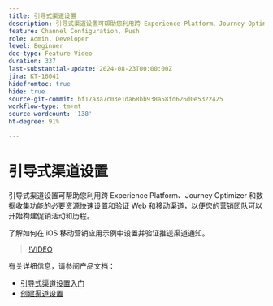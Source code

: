 ```yaml
---
title: 引导式渠道设置
description: 引导式渠道设置可帮助您利用跨 Experience Platform、Journey Optimizer 和数据收集功能的必要资源快速设置和验证 Web 和移动渠道，以便您的营销团队可以开始构建促销活动和历程。了解如何在 iOS 移动营销应用示例中设置并验证推送渠道通知。
feature: Channel Configuration, Push
role: Admin, Developer
level: Beginner
doc-type: Feature Video
duration: 337
last-substantial-update: 2024-08-23T00:00:00Z
jira: KT-16041
hidefromtoc: true
hide: true
source-git-commit: bf17a3a7c03e1da68bb938a58fd626d0e5322425
workflow-type: tm+mt
source-wordcount: '138'
ht-degree: 91%

---
```



# 引导式渠道设置

引导式渠道设置可帮助您利用跨 Experience Platform、Journey Optimizer 和数据收集功能的必要资源快速设置和验证 Web 和移动渠道，以便您的营销团队可以开始构建促销活动和历程。

了解如何在 iOS 移动营销应用示例中设置并验证推送渠道通知。

>[!VIDEO](https://video.tv.adobe.com/v/3433053/?learn=on)

有关详细信息，请参阅产品文档：

* [引导式渠道设置入门](https://experienceleague.adobe.com/docs/journey-optimizer/using/configuration/guided-setup/set-mobile-config.html)
* [创建渠道设置](https://experienceleague.adobe.com/docs/journey-optimizer/using/configuration/guided-setup/create-channel-set-up.html)
